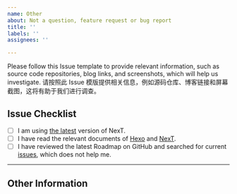 ```yaml
---
name: Other
about: Not a question, feature request or bug report
title: ''
labels: ''
assignees: ''

---
```


Please follow this Issue template to provide relevant information, such as source code repositories, blog links, and screenshots, which will help us investigate.
请按照此 Issue 模版提供相关信息，例如源码仓库、博客链接和屏幕截图，这将有助于我们进行调查。

## Issue Checklist <!-- 我确认我已经查看了 -->
<!-- Change [ ] to [x] to select (将 [ ] 换成 [x] 来选择) -->

- [ ] I am using [the latest](https://github.com/theme-next/hexo-theme-next/releases/latest) version of NexT.
- [ ] I have read the relevant documents of [Hexo](https://hexo.io/docs/) and [NexT](https://theme-next.org/docs/).
- [ ] I have reviewed the latest Roadmap on GitHub and searched for current [issues](https://github.com/theme-next/hexo-theme-next/issues), which does not help me.

***

## Other Information <!-- Like Browser, System, Screenshots -->
